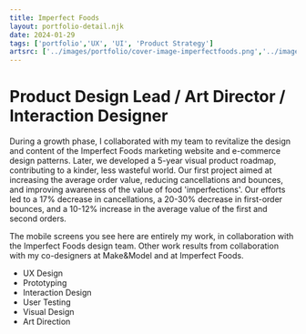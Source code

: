 ```yaml
---
title: Imperfect Foods
layout: portfolio-detail.njk
date: 2024-01-29
tags: ['portfolio','UX', 'UI', 'Product Strategy']
artsrc: ['../images/portfolio/cover-image-imperfectfoods.png','../images/portfolio/IMP-hero.png', '../images/portfolio/IMP-preview-imperfect.png', '../images/portfolio/IMP-Mobile.png']
---
```


# Product Design Lead / Art Director / Interaction Designer

During a growth phase, I collaborated with my team to revitalize the design and content of the Imperfect Foods marketing website and e-commerce design patterns. Later, we developed a 5-year visual product roadmap, contributing to a kinder, less wasteful world. Our first project aimed at increasing the average order value, reducing cancellations and bounces, and improving awareness of the value of food 'imperfections'. Our efforts led to a 17% decrease in cancellations, a 20-30% decrease in first-order bounces, and a 10-12% increase in the average value of the first and second orders.

The mobile screens you see here are entirely my work, in collaboration with the Imperfect Foods design team. Other work results from collaboration with my co-designers at Make&Model and at Imperfect Foods.

<ul class="labor">
 <li>UX Design</li>
 <li>Prototyping</li>
 <li>Interaction Design</li>
 <li>User Testing</li>
 <li>Visual Design</li>
 <li>Art Direction</li>
</ul>